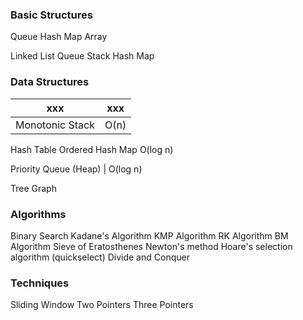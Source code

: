 ### Basic Structures
Queue
Hash Map
Array

Linked List
Queue
Stack
Hash Map

### Data Structures
xxx | xxx
--- | ---
Monotonic Stack | O(n)

Hash Table
Ordered Hash Map O(log n)

Priority Queue (Heap) | O(log n)

Tree
Graph

### Algorithms
Binary Search
Kadane's Algorithm
KMP Algorithm
RK Algorithm
BM Algorithm
Sieve of Eratosthenes
Newton's method
Hoare's selection algorithm (quickselect)
Divide and Conquer

### Techniques
Sliding Window
Two Pointers
Three Pointers
